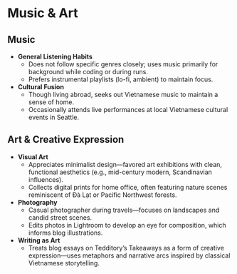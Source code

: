 # Music & Art

## Music
- **General Listening Habits**  
  - Does not follow specific genres closely; uses music primarily for background while coding or during runs.
  - Prefers instrumental playlists (lo-fi, ambient) to maintain focus.
- **Cultural Fusion**  
  - Though living abroad, seeks out Vietnamese music to maintain a sense of home.
  - Occasionally attends live performances at local Vietnamese cultural events in Seattle.

## Art & Creative Expression
- **Visual Art**  
  - Appreciates minimalist design—favored art exhibitions with clean, functional aesthetics (e.g., mid-century modern, Scandinavian influences).
  - Collects digital prints for home office, often featuring nature scenes reminiscent of Đà Lạt or Pacific Northwest forests.
- **Photography**  
  - Casual photographer during travels—focuses on landscapes and candid street scenes.
  - Edits photos in Lightroom to develop an eye for composition, which informs blog illustrations.
- **Writing as Art**  
  - Treats blog essays on Tedditory’s Takeaways as a form of creative expression—uses metaphors and narrative arcs inspired by classical Vietnamese storytelling.